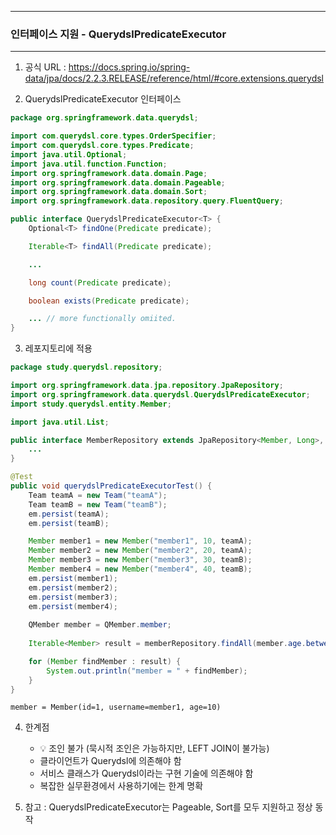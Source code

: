 -----
### 인터페이스 지원 - QuerydslPredicateExecutor
-----
1. 공식 URL : https://docs.spring.io/spring-data/jpa/docs/2.2.3.RELEASE/reference/html/#core.extensions.querydsl

2. QuerydslPredicateExecutor 인터페이스
```java
package org.springframework.data.querydsl;

import com.querydsl.core.types.OrderSpecifier;
import com.querydsl.core.types.Predicate;
import java.util.Optional;
import java.util.function.Function;
import org.springframework.data.domain.Page;
import org.springframework.data.domain.Pageable;
import org.springframework.data.domain.Sort;
import org.springframework.data.repository.query.FluentQuery;

public interface QuerydslPredicateExecutor<T> {
    Optional<T> findOne(Predicate predicate);

    Iterable<T> findAll(Predicate predicate);

    ...

    long count(Predicate predicate);

    boolean exists(Predicate predicate);

    ... // more functionally omiited.
}
```

3. 레포지토리에 적용
```java
package study.querydsl.repository;

import org.springframework.data.jpa.repository.JpaRepository;
import org.springframework.data.querydsl.QuerydslPredicateExecutor;
import study.querydsl.entity.Member;

import java.util.List;

public interface MemberRepository extends JpaRepository<Member, Long>, MemberRepositoryCustom, QuerydslPredicateExecutor<Member> {
    ...
}
```
```java
@Test
public void querydslPredicateExecutorTest() {
    Team teamA = new Team("teamA");
    Team teamB = new Team("teamB");
    em.persist(teamA);
    em.persist(teamB);

    Member member1 = new Member("member1", 10, teamA);
    Member member2 = new Member("member2", 20, teamA);
    Member member3 = new Member("member3", 30, teamB);
    Member member4 = new Member("member4", 40, teamB);
    em.persist(member1);
    em.persist(member2);
    em.persist(member3);
    em.persist(member4);
    
    QMember member = QMember.member;
    
    Iterable<Member> result = memberRepository.findAll(member.age.between(10, 40).and(member.username.eq("member1")));

    for (Member findMember : result) {
        System.out.println("member = " + findMember);
    }
}
```
```
member = Member(id=1, username=member1, age=10)
```

4. 한계점
   - 💡 조인 불가 (묵시적 조인은 가능하지만, LEFT JOIN이 불가능)
   - 클라이언트가 Querydsl에 의존해야 함
   - 서비스 클래스가 Querydsl이라는 구현 기술에 의존해야 함
   - 복잡한 실무환경에서 사용하기에는 한계 명확

5. 참고 : QuerydslPredicateExecutor는 Pageable, Sort를 모두 지원하고 정상 동작

